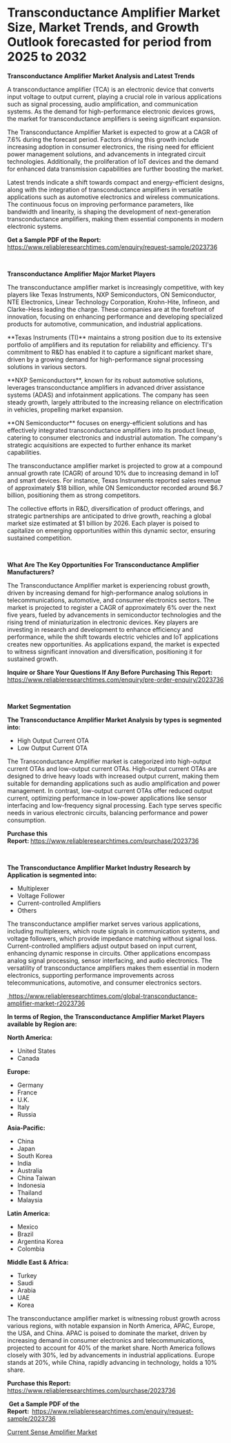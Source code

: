 <p><h1>Transconductance Amplifier Market Size, Market Trends, and Growth Outlook forecasted for period from 2025 to 2032</h1></p><p><strong>Transconductance Amplifier Market Analysis and Latest Trends</strong></p>
<p><p>A transconductance amplifier (TCA) is an electronic device that converts input voltage to output current, playing a crucial role in various applications such as signal processing, audio amplification, and communication systems. As the demand for high-performance electronic devices grows, the market for transconductance amplifiers is seeing significant expansion.</p><p>The Transconductance Amplifier Market is expected to grow at a CAGR of 7.6% during the forecast period. Factors driving this growth include increasing adoption in consumer electronics, the rising need for efficient power management solutions, and advancements in integrated circuit technologies. Additionally, the proliferation of IoT devices and the demand for enhanced data transmission capabilities are further boosting the market.</p><p>Latest trends indicate a shift towards compact and energy-efficient designs, along with the integration of transconductance amplifiers in versatile applications such as automotive electronics and wireless communications. The continuous focus on improving performance parameters, like bandwidth and linearity, is shaping the development of next-generation transconductance amplifiers, making them essential components in modern electronic systems.</p></p>
<p><strong>Get a Sample PDF of the Report:&nbsp;</strong> <a href="https://www.reliableresearchtimes.com/enquiry/request-sample/2023736?utm_campaign=2440&utm_medium=2&utm_source=Github&utm_content=ia&utm_term=12022025&utm_id=transconductance-amplifier">https://www.reliableresearchtimes.com/enquiry/request-sample/2023736</a></p>
<p>&nbsp;</p>
<p><strong>Transconductance Amplifier Major Market Players</strong></p>
<p><p>The transconductance amplifier market is increasingly competitive, with key players like Texas Instruments, NXP Semiconductors, ON Semiconductor, NTE Electronics, Linear Technology Corporation, Krohn-Hite, Infineon, and Clarke-Hess leading the charge. These companies are at the forefront of innovation, focusing on enhancing performance and developing specialized products for automotive, communication, and industrial applications.</p><p>**Texas Instruments (TI)** maintains a strong position due to its extensive portfolio of amplifiers and its reputation for reliability and efficiency. TI's commitment to R&D has enabled it to capture a significant market share, driven by a growing demand for high-performance signal processing solutions in various sectors.</p><p>**NXP Semiconductors**, known for its robust automotive solutions, leverages transconductance amplifiers in advanced driver assistance systems (ADAS) and infotainment applications. The company has seen steady growth, largely attributed to the increasing reliance on electrification in vehicles, propelling market expansion.</p><p>**ON Semiconductor** focuses on energy-efficient solutions and has effectively integrated transconductance amplifiers into its product lineup, catering to consumer electronics and industrial automation. The company's strategic acquisitions are expected to further enhance its market capabilities.</p><p>The transconductance amplifier market is projected to grow at a compound annual growth rate (CAGR) of around 10% due to increasing demand in IoT and smart devices. For instance, Texas Instruments reported sales revenue of approximately $18 billion, while ON Semiconductor recorded around $6.7 billion, positioning them as strong competitors.</p><p>The collective efforts in R&D, diversification of product offerings, and strategic partnerships are anticipated to drive growth, reaching a global market size estimated at $1 billion by 2026. Each player is poised to capitalize on emerging opportunities within this dynamic sector, ensuring sustained competition.</p></p>
<p>&nbsp;</p>
<p><strong>What Are The Key Opportunities For Transconductance Amplifier Manufacturers?</strong></p>
<p><p>The Transconductance Amplifier market is experiencing robust growth, driven by increasing demand for high-performance analog solutions in telecommunications, automotive, and consumer electronics sectors. The market is projected to register a CAGR of approximately 6% over the next five years, fueled by advancements in semiconductor technologies and the rising trend of miniaturization in electronic devices. Key players are investing in research and development to enhance efficiency and performance, while the shift towards electric vehicles and IoT applications creates new opportunities. As applications expand, the market is expected to witness significant innovation and diversification, positioning it for sustained growth.</p></p>
<p><strong>Inquire or Share Your Questions If Any Before Purchasing This Report:</strong> <a href="https://www.reliableresearchtimes.com/enquiry/pre-order-enquiry/2023736?utm_campaign=2440&utm_medium=2&utm_source=Github&utm_content=ia&utm_term=12022025&utm_id=transconductance-amplifier">https://www.reliableresearchtimes.com/enquiry/pre-order-enquiry/2023736</a></p>
<p>&nbsp;</p>
<p><strong>Market Segmentation</strong></p>
<p><strong>The Transconductance Amplifier Market Analysis by types is segmented into:</strong></p>
<p><ul><li>High Output Current OTA</li><li>Low Output Current OTA</li></ul></p>
<p><p>The Transconductance Amplifier market is categorized into high-output current OTAs and low-output current OTAs. High-output current OTAs are designed to drive heavy loads with increased output current, making them suitable for demanding applications such as audio amplification and power management. In contrast, low-output current OTAs offer reduced output current, optimizing performance in low-power applications like sensor interfacing and low-frequency signal processing. Each type serves specific needs in various electronic circuits, balancing performance and power consumption.</p></p>
<p><strong>Purchase this Report:&nbsp;</strong><a href="https://www.reliableresearchtimes.com/purchase/2023736?utm_campaign=2440&utm_medium=2&utm_source=Github&utm_content=ia&utm_term=12022025&utm_id=transconductance-amplifier">https://www.reliableresearchtimes.com/purchase/2023736</a></p>
<p>&nbsp;</p>
<p><strong>The Transconductance Amplifier Market Industry Research by Application is segmented into:</strong></p>
<p><ul><li>Multiplexer</li><li>Voltage Follower</li><li>Current-controlled Amplifiers</li><li>Others</li></ul></p>
<p><p>The transconductance amplifier market serves various applications, including multiplexers, which route signals in communication systems, and voltage followers, which provide impedance matching without signal loss. Current-controlled amplifiers adjust output based on input current, enhancing dynamic response in circuits. Other applications encompass analog signal processing, sensor interfacing, and audio electronics. The versatility of transconductance amplifiers makes them essential in modern electronics, supporting performance improvements across telecommunications, automotive, and consumer electronics sectors.</p></p>
<p><a href="https://www.reliableresearchtimes.com/global-transconductance-amplifier-market-r2023736?utm_campaign=2440&utm_medium=2&utm_source=Github&utm_content=ia&utm_term=12022025&utm_id=transconductance-amplifier">&nbsp;https://www.reliableresearchtimes.com/global-transconductance-amplifier-market-r2023736</a></p>
<p><strong>In terms of Region, the Transconductance Amplifier Market Players available by Region are:</strong></p>
<p>
    <p> <strong> North America: </strong>
        <ul>
            <li>United States</li>
            <li>Canada</li>
        </ul>
        </p> 
    <p> <strong> Europe: </strong>
        <ul>
            <li>Germany</li>
            <li>France</li>
            <li>U.K.</li>
            <li>Italy</li>
            <li>Russia</li>
        </ul>
        </p> 
    <p> <strong> Asia-Pacific: </strong>
        <ul>
            <li>China</li>
            <li>Japan</li>
            <li>South Korea</li>
            <li>India</li>
            <li>Australia</li>
            <li>China Taiwan</li>
            <li>Indonesia</li>
            <li>Thailand</li>
            <li>Malaysia</li>
        </ul>
        </p> 
    <p> <strong> Latin America: </strong>
        <ul>
            <li>Mexico</li>
            <li>Brazil</li>
            <li>Argentina Korea</li>
            <li>Colombia</li>
        </ul>
        </p> 
    <p> <strong> Middle East & Africa: </strong>
        <ul>
            <li>Turkey</li>
            <li>Saudi</li>
            <li>Arabia</li>
            <li>UAE</li>
            <li>Korea</li>
        </ul>
    </p>
    </p>
<p><p>The transconductance amplifier market is witnessing robust growth across various regions, with notable expansion in North America, APAC, Europe, the USA, and China. APAC is poised to dominate the market, driven by increasing demand in consumer electronics and telecommunications, projected to account for 40% of the market share. North America follows closely with 30%, led by advancements in industrial applications. Europe stands at 20%, while China, rapidly advancing in technology, holds a 10% share.</p></p>
<p><strong>Purchase this Report: </strong><a href="https://www.reliableresearchtimes.com/purchase/2023736?utm_campaign=2440&utm_medium=2&utm_source=Github&utm_content=ia&utm_term=12022025&utm_id=transconductance-amplifier">https://www.reliableresearchtimes.com/purchase/2023736</a></p>
<p>&nbsp;<strong>Get a Sample PDF of the Report:&nbsp;&nbsp;</strong><a href="https://www.reliableresearchtimes.com/enquiry/request-sample/2023736?utm_campaign=2440&utm_medium=2&utm_source=Github&utm_content=ia&utm_term=12022025&utm_id=transconductance-amplifier">https://www.reliableresearchtimes.com/enquiry/request-sample/2023736</a></p>
<p><strong></strong></p>
<p><p><a href="https://github.com/pinzinyaah/Market-Research-Report-List-1/blob/main/current-sense-amplifier-market.md?utm_campaign=2440&utm_medium=2&utm_source=Github&utm_content=ia&utm_term=12022025&utm_id=transconductance-amplifier">Current Sense Amplifier Market</a></p></p>